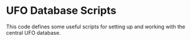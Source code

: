 # UFO Database Scripts

This code defines some useful scripts for setting up and working with the central UFO database.
